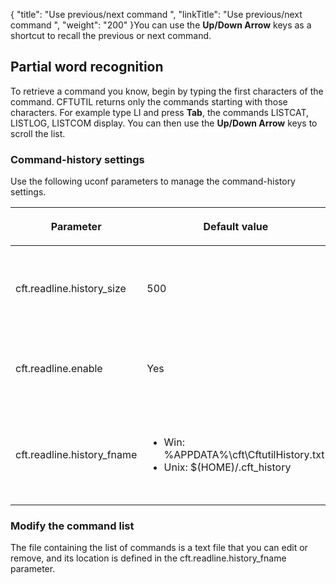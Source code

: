 {
    "title": "Use previous/next command ",
    "linkTitle": "Use previous/next command ",
    "weight": "200"
}You can use the **Up/Down Arrow** keys as a shortcut to recall the previous or next command.

## <span id="Partial"></span>Partial word recognition

To retrieve a command you know, begin by typing the first characters of the command. CFTUTIL returns only the commands starting with those characters. For example type LI and press **Tab**, the commands LISTCAT, LISTLOG, LISTCOM display. You can then use the **Up/Down Arrow** keys to scroll the list.

### <span id="Command-"></span>Command-history settings

Use the following uconf parameters to manage the command-history settings.

<table data-cellspacing="0">
<thead>
<tr class="header">
<th><p>Parameter</p></th>
<th><p>Default value</p></th>
<th><p>Description</p></th>
</tr>
</thead>
<tbody>
<tr class="odd">
<td><p>cft.readline.history_size</p></td>
<td><p>500</p></td>
<td><p>Maximum number of commands that you can store.</p></td>
</tr>
<tr class="even">
<td><p>cft.readline.enable</p></td>
<td><p>Yes</p></td>
<td><p>Save and retrieve the commands from disk.</p></td>
</tr>
<tr class="odd">
<td><p>cft.readline.history_fname</p></td>
<td><ul>
<li>Win: %APPDATA%\cft\CftutilHistory.txt</li>
<li>Unix: $(HOME)/.cft_history</li>
</ul></td>
<td><p>Name of the file containing the command history.</p></td>
</tr>
</tbody>
</table>

### <span id="Modify"></span>Modify the command list

The file containing the list of commands is a text file that you can edit or remove, and its location is defined in the cft.readline.history\_fname parameter.
